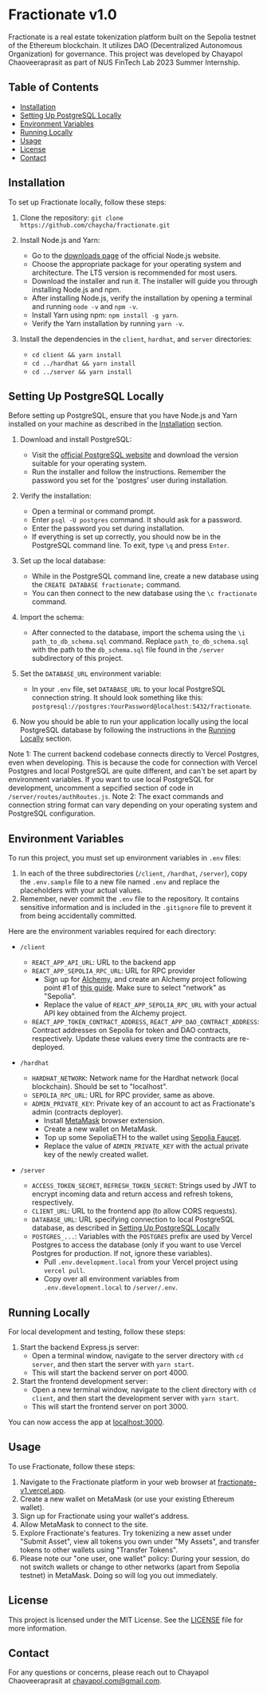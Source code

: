 # Fractionate v1.0

Fractionate is a real estate tokenization platform built on the Sepolia testnet of the Ethereum blockchain. It utilizes DAO (Decentralized Autonomous Organization) for governance. This project was developed by Chayapol Chaoveeraprasit as part of NUS FinTech Lab 2023 Summer Internship.

## Table of Contents

- [Installation](#installation)
- [Setting Up PostgreSQL Locally](#setting-up-postgresql-locally)
- [Environment Variables](#environment-variables)
- [Running Locally](#running-locally)
- [Usage](#usage)
- [License](#license)
- [Contact](#contact)

## Installation

To set up Fractionate locally, follow these steps:

1. Clone the repository: `git clone https://github.com/chaycha/fractionate.git`
2. Install Node.js and Yarn:
   - Go to the <a href="https://nodejs.org/en/download/" target="_blank">downloads page</a> of the official Node.js website.
   - Choose the appropriate package for your operating system and architecture. The LTS version is recommended for most users.
   - Download the installer and run it. The installer will guide you through installing Node.js and npm.
   - After installing Node.js, verify the installation by opening a terminal and running `node -v` and `npm -v`.
   - Install Yarn using npm: `npm install -g yarn`.
   - Verify the Yarn installation by running `yarn -v`.
3. Install the dependencies in the `client`, `hardhat`, and `server` directories:

   - `cd client && yarn install`
   - `cd ../hardhat && yarn install`
   - `cd ../server && yarn install`

## Setting Up PostgreSQL Locally

Before setting up PostgreSQL, ensure that you have Node.js and Yarn installed on your machine as described in the [Installation](#installation) section.

1. Download and install PostgreSQL:

   - Visit the <a href="https://www.postgresql.org/download/" target="_blank">official PostgreSQL website</a> and download the version suitable for your operating system.
   - Run the installer and follow the instructions. Remember the password you set for the 'postgres' user during installation.

2. Verify the installation:

   - Open a terminal or command prompt.
   - Enter `psql -U postgres` command. It should ask for a password.
   - Enter the password you set during installation.
   - If everything is set up correctly, you should now be in the PostgreSQL command line. To exit, type `\q` and press `Enter`.

3. Set up the local database:

   - While in the PostgreSQL command line, create a new database using the `CREATE DATABASE fractionate;` command.
   - You can then connect to the new database using the `\c fractionate` command.

4. Import the schema:

   - After connected to the database, import the schema using the `\i path_to_db_schema.sql` command. Replace `path_to_db_schema.sql` with the path to the `db_schema.sql` file found in the `/server` subdirectory of this project.

5. Set the `DATABASE_URL` environment variable:

   - In your `.env` file, set `DATABASE_URL` to your local PostgreSQL connection string. It should look something like this: `postgresql://postgres:YourPassword@localhost:5432/fractionate`.

6. Now you should be able to run your application locally using the local PostgreSQL database by following the instructions in the [Running Locally](#running-locally) section.

Note 1: The current backend codebase connects directly to Vercel Postgres, even when developing. This is because the code for connection with Vercel Postgres and local PostgreSQL are quite different, and can't be set apart by environment variables. If you want to use local PostgreSQL for development, uncomment a sepcified section of code in `/server/routes/authRoutes.js`.
Note 2: The exact commands and connection string format can vary depending on your operating system and PostgreSQL configuration.

## Environment Variables

To run this project, you must set up environment variables in `.env` files:

1. In each of the three subdirectories (`/client`, `/hardhat`, `/server`), copy the `.env.sample` file to a new file named `.env` and replace the placeholders with your actual values.
2. Remember, never commit the `.env` file to the repository. It contains sensitive information and is included in the `.gitignore` file to prevent it from being accidentally committed.

Here are the environment variables required for each directory:

- `/client`

  - `REACT_APP_API_URL`: URL to the backend app
  - `REACT_APP_SEPOLIA_RPC_URL`: URL for RPC provider
    - Sign up for <a href="https://www.alchemyapi.io/" target="_blank">Alchemy</a>, and create an Alchemy project following point #1 of <a href="https://docs.alchemy.com/docs/alchemy-quickstart-guide" target="_blank">this guide</a>. Make sure to select "network" as "Sepolia".
    - Replace the value of `REACT_APP_SEPOLIA_RPC_URL` with your actual API key obtained from the Alchemy project.
  - `REACT_APP_TOKEN_CONTRACT_ADDRESS`, `REACT_APP_DAO_CONTRACT_ADDRESS`: Contract addresses on Sepolia for token and DAO contracts, respectively. Update these values every time the contracts are re-deployed.

- `/hardhat`

  - `HARDHAT_NETWORK`: Network name for the Hardhat network (local blockchain). Should be set to "localhost".
  - `SEPOLIA_RPC_URL`: URL for RPC provider, same as above.
  - `ADMIN_PRIVATE_KEY`: Private key of an account to act as Fractionate's admin (contracts deployer).
    - Install <a href="https://metamask.io" target="_blank">MetaMask</a> browser extension.
    - Create a new wallet on MetaMask.
    - Top up some SepoliaETH to the wallet using <a href="https://sepoliafaucet.com" target="_blank">Sepolia Faucet</a>.
    - Replace the value of `ADMIN_PRIVATE_KEY` with the actual private key of the newly created wallet.

- `/server`
  - `ACCESS_TOKEN_SECRET`, `REFRESH_TOKEN_SECRET`: Strings used by JWT to encrypt incoming data and return access and refresh tokens, respectively.
  - `CLIENT_URL`: URL to the frontend app (to allow CORS requests).
  - `DATABASE_URL`: URL specifying connection to local PostgreSQL database, as described in [Setting Up PostgreSQL Locally](#setting-up-postgresql-locally)
  - `POSTGRES_...`: Variables with the `POSTGRES` prefix are used by Vercel Postgres to access the database (only if you want to use Vercel Postgres for production. If not, ignore these variables).
    - Pull `.env.development.local` from your Vercel project using `vercel pull`.
    - Copy over all environment variables from `.env.development.local` to `/server/.env`.

## Running Locally

For local development and testing, follow these steps:

1. Start the backend Express.js server:
   - Open a terminal window, navigate to the server directory with `cd server`, and then start the server with `yarn start`.
   - This will start the backend server on port 4000.
2. Start the frontend development server:
   - Open a new terminal window, navigate to the client directory with `cd client`, and then start the development server with `yarn start`.
   - This will start the frontend server on port 3000.

You can now access the app at <a href="http://localhost:3000" target="_blank">localhost:3000</a>.

## Usage

To use Fractionate, follow these steps:

1. Navigate to the Fractionate platform in your web browser at <a href="https://fractionate-v1.vercel.app" target="_blank">fractionate-v1.vercel.app</a>.
2. Create a new wallet on MetaMask (or use your existing Ethereum wallet).
3. Sign up for Fractionate using your wallet's address.
4. Allow MetaMask to connect to the site.
5. Explore Fractionate's features. Try tokenizing a new asset under "Submit Asset", view all tokens you own under "My Assets", and transfer tokens to other wallets using "Transfer Tokens".
6. Please note our "one user, one wallet" policy: During your session, do not switch wallets or change to other networks (apart from Sepolia testnet) in MetaMask. Doing so will log you out immediately.

## License

This project is licensed under the MIT License. See the [LICENSE](LICENSE) file for more information.

## Contact

For any questions or concerns, please reach out to Chayapol Chaoveeraprasit at chayapol.com@gmail.com.
